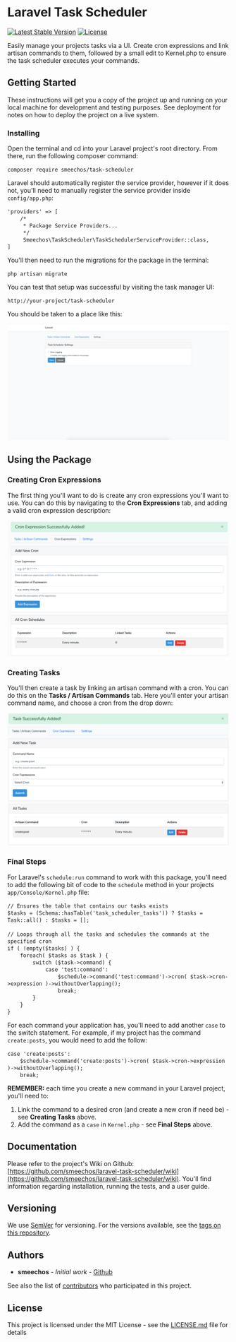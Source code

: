 # Laravel Task Scheduler
[![Latest Stable Version](https://img.shields.io/badge/version-1.0.2-blue.svg)](https://packagist.org/packages/smeechos/task-scheduler)
[![License](https://img.shields.io/github/license/smeechos/laravel-task-scheduler.svg)](https://packagist.org/packages/smeechos/task-scheduler)


Easily manage your projects tasks via a UI. Create cron expressions and link artisan commands to them, followed by a small edit to
Kernel.php to ensure the task scheduler executes your commands.


## Getting Started

These instructions will get you a copy of the project up and running on your local machine for development and testing purposes. See deployment for notes on how to deploy the project on a live system.

### Installing

Open the terminal and cd into your Laravel project's root directory. From there, run the following composer command:

```
composer require smeechos/task-scheduler
```

Laravel should automatically register the service provider, however if it does not,
you'll need to manually register the service provider inside `config/app.php`:

```
'providers' => [
    /*
     * Package Service Providers...
     */
     Smeechos\TaskScheduler\TaskSchedulerServiceProvider::class,
]
```

You'll then need to run the migrations for the package in the terminal:

```
php artisan migrate
```

You can test that setup was successful by visiting the task manager UI:

```
http://your-project/task-scheduler
```

You should be taken to a place like this:

![Settings Page](./images/settings-page.png?raw=true "Settings Page")

## Using the Package

### Creating Cron Expressions

The first thing you'll want to do is create any cron expressions you'll want to use. You can
do this by navigating to the **Cron Expressions** tab, and adding a valid cron expression
description:

![Crons Page](./images/crons-page.png?raw=true "Crons Page")

### Creating Tasks

You'll then create a task by linking an artisan command with a cron. You can do this on the
**Tasks / Artisan Commands** tab. Here you'll enter your artisan command name, and choose a
cron from the drop down:

![Tasks Page](./images/tasks-page.png?raw=true "Tasks Page")

### Final Steps

For Laravel's `schedule:run` command to work with this package, you'll need to add the following bit of code
to the `schedule` method in your projects `app/Console/Kernel.php` file:

```
// Ensures the table that contains our tasks exists
$tasks = (Schema::hasTable('task_scheduler_tasks')) ? $tasks = Task::all() : $tasks = [];

// Loops through all the tasks and schedules the commands at the specified cron
if ( !empty($tasks) ) {
    foreach( $tasks as $task ) {
        switch ($task->command) {
            case 'test:command':
                $schedule->command('test:command')->cron( $task->cron->expression )->withoutOverlapping();
                break;
        }
    }
}
```

For each command your application has, you'll need to add another `case` to the switch statement. For example,
if my project has the command `create:posts`, you would need to add the follow:

```
case 'create:posts':
    $schedule->command('create:posts')->cron( $task->cron->expression )->withoutOverlapping();
    break;
```

**REMEMBER:** each time you create a new command in your Laravel project, you'll need to:
1. Link the command to a desired cron (and create a new cron if need be) - see **Creating Tasks**
above.
2. Add the command as a `case` in `Kernel.php` - see **Final Steps** above.

<!-- ## Contributing

Please read [CONTRIBUTING.md](https://gist.github.com/PurpleBooth/b24679402957c63ec426) for details on our code of conduct, and the process for submitting pull requests to us. 

-->

## Documentation

Please refer to the project's Wiki on Github: [https://github.com/smeechos/laravel-task-scheduler/wiki](https://github.com/smeechos/laravel-task-scheduler/wiki).
You'll find information regarding installation, running the tests, and a user guide.

## Versioning

We use [SemVer](http://semver.org/) for versioning. For the versions available, see the [tags on this repository](https://github.com/smeechos/laravel-task-scheduler/tags). 

## Authors

* **smeechos** - *Initial work* - [Github](https://github.com/smeechos)

See also the list of [contributors](https://github.com/smeechos/laravel-task-scheduler/graphs/contributors) who participated in this project.

## License

This project is licensed under the MIT License - see the [LICENSE.md](LICENSE.md) file for details